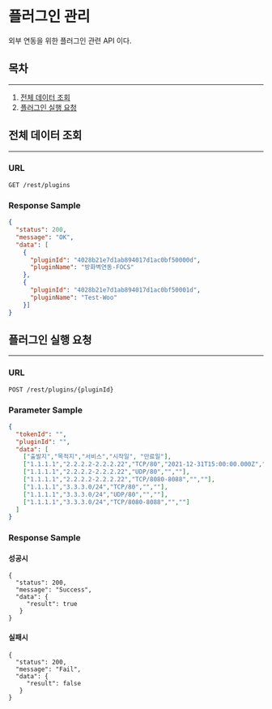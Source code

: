 # 플러그인 관리

외부 연동을 위한 플러그인 관련 API 이다.

## 목차

---

1. [전체 데이터 조회](#전체-데이터-조회)
2. [플러그인 실행 요청](#플러그인-실행-요청)

## 전체 데이터 조회

---

### URL

```
GET /rest/plugins
```

### Response Sample

```json
{
  "status": 200,
  "message": "OK",
  "data": [
    {
      "pluginId": "4028b21e7d1ab894017d1ac0bf50000d",
      "pluginName": "방화벽연동-FOCS"
    },
    {
      "pluginId": "4028b21e7d1ab894017d1ac0bf50001d",
      "pluginName": "Test-Woo"
    }]
}
```

## 플러그인 실행 요청

---

### URL

```
POST /rest/plugins/{pluginId}
```

### Parameter Sample

```json
{
  "tokenId": "",
  "pluginId": "",
  "data": [
    ["출발지","목적지","서비스","시작일", "만료일"],
    ["1.1.1.1","2.2.2.2-2.2.2.22","TCP/80","2021-12-31T15:00:00.000Z","2022-02-27T15:00:00.000Z"],
    ["1.1.1.1","2.2.2.2-2.2.2.22","UDP/80","",""],
    ["1.1.1.1","2.2.2.2-2.2.2.22","TCP/8080-8088","",""],
    ["1.1.1.1","3.3.3.0/24","TCP/80","",""],
    ["1.1.1.1","3.3.3.0/24","UDP/80","",""],
    ["1.1.1.1","3.3.3.0/24","TCP/8080-8088","",""]
  ]
}
```

### Response Sample

#### 성공시
```
{
  "status": 200,
  "message": "Success",
  "data": {
     "result": true
   }
}
```

#### 실패시
```
{
  "status": 200,
  "message": "Fail",
  "data": {
     "result": false
   }
}
```
